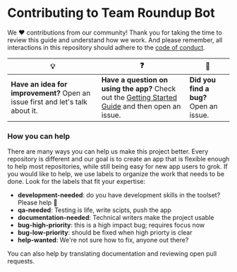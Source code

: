 # Contributing to Team Roundup Bot

We :heart: contributions from our community! Thank you for taking the time to review this guide and understand how we work. And please remember, all interactions in this repository should adhere to the [code of conduct](code-of-conduct.md).

| :bulb: | :question: | :bug: |
| ------- | -------- | -------- |
| **Have an idea for improvement?** Open an issue first and let's talk about it. | **Have a question on using the app?** Check out the [Getting Started Guide](docs/getting-started.md) and then open an issue. | **Did you find a bug?** Open an issue. |

### How you can help

There are many ways you can help us make this project better. Every repository is different and our goal is to create an app that is flexible enough to help most repositories, while still being easy for new app users to grok. If you would like to help, we use labels to organize the work that needs to be done. Look for the labels that fit your expertise:

- **development-needed**: do you have development skills in the toolset? Please help :raised_hands:
- **qa-needed**: Testing is life, write scipts, push the app
- **documentation-needed**: Technical writers make the project usable
- **bug-high-priority**: this is a high impact bug; requires focus now
- **bug-low-priority**: should be fixed when high priorty is clear 
- **help-wanted**: We're not sure how to fix, anyone out there?

You can also help by translating documentation and reviewing open pull requests.
